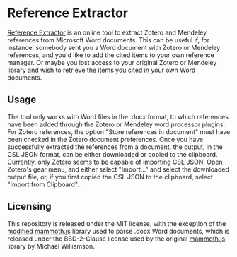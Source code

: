 # Reference Extractor

[Reference Extractor](http://rintze.zelle.me/ref-extractor/) is an online tool to extract Zotero and Mendeley references from Microsoft Word documents.
This can be useful if, for instance, somebody sent you a Word document with Zotero or Mendeley references, and you'd like to add the cited items to your own reference manager.
Or maybe you lost access to your original Zotero or Mendeley library and wish to retrieve the items you cited in your own Word documents.

## Usage

The tool only works with Word files in the .docx format, to which references have been added through the Zotero or Mendeley word processor plugins.
For Zotero references, the option "Store references in document" must have been checked in the Zotero document preferences.
Once you have successfully extracted the references from a document, the output, in the CSL JSON format, can be either downloaded or copied to the clipboard.
Currently, only Zotero seems to be capable of importing CSL JSON.
Open Zotero's gear menu, and either select "Import..." and select the downloaded output file, or, if you first copied the CSL JSON to the clipboard, select "Import from Clipboard".

## Licensing

This repository is released under the MIT license, with the exception of the [modified mammoth.js](https://github.com/rmzelle/mammoth.js) library used to parse .docx Word documents, which is released under the BSD-2-Clause license used by the original [mammoth.js](https://github.com/mwilliamson/mammoth.js) library by Michael Williamson.